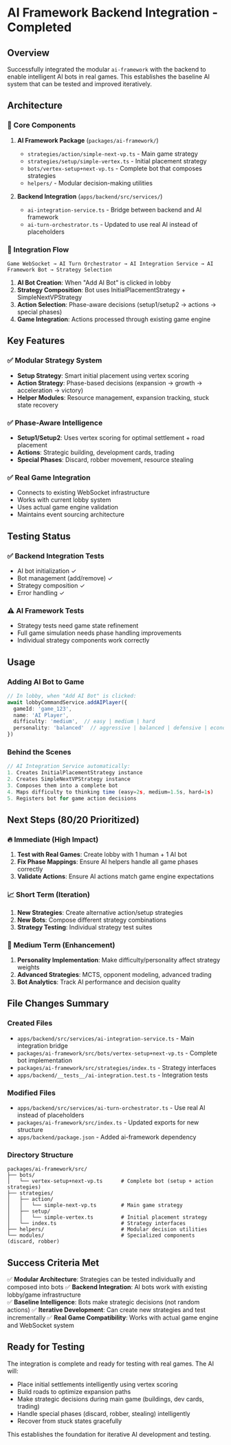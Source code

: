 # AI Framework Backend Integration - Completed

## Overview

Successfully integrated the modular `ai-framework` with the backend to enable intelligent AI bots in real games. This establishes the baseline AI system that can be tested and improved iteratively.

## Architecture

### 🎯 Core Components

1. **AI Framework Package** (`packages/ai-framework/`)
   - `strategies/action/simple-next-vp.ts` - Main game strategy
   - `strategies/setup/simple-vertex.ts` - Initial placement strategy
   - `bots/vertex-setup+next-vp.ts` - Complete bot that composes strategies
   - `helpers/` - Modular decision-making utilities

2. **Backend Integration** (`apps/backend/src/services/`)
   - `ai-integration-service.ts` - Bridge between backend and AI framework
   - `ai-turn-orchestrator.ts` - Updated to use real AI instead of placeholders

### 🔄 Integration Flow

```
Game WebSocket → AI Turn Orchestrator → AI Integration Service → AI Framework Bot → Strategy Selection
```

1. **AI Bot Creation**: When "Add AI Bot" is clicked in lobby
2. **Strategy Composition**: Bot uses InitialPlacementStrategy + SimpleNextVPStrategy  
3. **Action Selection**: Phase-aware decisions (setup1/setup2 → actions → special phases)
4. **Game Integration**: Actions processed through existing game engine

## Key Features

### ✅ Modular Strategy System
- **Setup Strategy**: Smart initial placement using vertex scoring
- **Action Strategy**: Phase-based decisions (expansion → growth → acceleration → victory)
- **Helper Modules**: Resource management, expansion tracking, stuck state recovery

### ✅ Phase-Aware Intelligence
- **Setup1/Setup2**: Uses vertex scoring for optimal settlement + road placement
- **Actions**: Strategic building, development cards, trading
- **Special Phases**: Discard, robber movement, resource stealing

### ✅ Real Game Integration
- Connects to existing WebSocket infrastructure
- Works with current lobby system
- Uses actual game engine validation
- Maintains event sourcing architecture

## Testing Status

### ✅ Backend Integration Tests
- AI bot initialization ✓
- Bot management (add/remove) ✓  
- Strategy composition ✓
- Error handling ✓

### ⚠️ AI Framework Tests  
- Strategy tests need game state refinement
- Full game simulation needs phase handling improvements
- Individual strategy components work correctly

## Usage

### Adding AI Bot to Game
```typescript
// In lobby, when "Add AI Bot" is clicked:
await lobbyCommandService.addAIPlayer({
  gameId: 'game_123',
  name: 'AI Player',
  difficulty: 'medium',  // easy | medium | hard
  personality: 'balanced'  // aggressive | balanced | defensive | economic
})
```

### Behind the Scenes
```typescript
// AI Integration Service automatically:
1. Creates InitialPlacementStrategy instance
2. Creates SimpleNextVPStrategy instance  
3. Composes them into a complete bot
4. Maps difficulty to thinking time (easy=2s, medium=1.5s, hard=1s)
5. Registers bot for game action decisions
```

## Next Steps (80/20 Prioritized)

### 🔥 Immediate (High Impact)
1. **Test with Real Games**: Create lobby with 1 human + 1 AI bot
2. **Fix Phase Mappings**: Ensure AI helpers handle all game phases correctly
3. **Validate Actions**: Ensure AI actions match game engine expectations

### 📈 Short Term (Iteration)
1. **New Strategies**: Create alternative action/setup strategies
2. **New Bots**: Compose different strategy combinations
3. **Strategy Testing**: Individual strategy test suites

### 🚀 Medium Term (Enhancement)
1. **Personality Implementation**: Make difficulty/personality affect strategy weights
2. **Advanced Strategies**: MCTS, opponent modeling, advanced trading
3. **Bot Analytics**: Track AI performance and decision quality

## File Changes Summary

### Created Files
- `apps/backend/src/services/ai-integration-service.ts` - Main integration bridge
- `packages/ai-framework/src/bots/vertex-setup+next-vp.ts` - Complete bot implementation
- `packages/ai-framework/src/strategies/index.ts` - Strategy interfaces
- `apps/backend/__tests__/ai-integration.test.ts` - Integration tests

### Modified Files  
- `apps/backend/src/services/ai-turn-orchestrator.ts` - Use real AI instead of placeholders
- `packages/ai-framework/src/index.ts` - Updated exports for new structure
- `apps/backend/package.json` - Added ai-framework dependency

### Directory Structure
```
packages/ai-framework/src/
├── bots/
│   └── vertex-setup+next-vp.ts      # Complete bot (setup + action strategies)
├── strategies/
│   ├── action/
│   │   └── simple-next-vp.ts        # Main game strategy
│   ├── setup/
│   │   └── simple-vertex.ts         # Initial placement strategy
│   └── index.ts                     # Strategy interfaces
├── helpers/                         # Modular decision utilities
└── modules/                         # Specialized components (discard, robber)
```

## Success Criteria Met

✅ **Modular Architecture**: Strategies can be tested individually and composed into bots
✅ **Backend Integration**: AI bots work with existing lobby/game infrastructure  
✅ **Baseline Intelligence**: Bots make strategic decisions (not random actions)
✅ **Iterative Development**: Can create new strategies and test incrementally
✅ **Real Game Compatibility**: Works with actual game engine and WebSocket system

## Ready for Testing

The integration is complete and ready for testing with real games. The AI will:
- Place initial settlements intelligently using vertex scoring
- Build roads to optimize expansion paths  
- Make strategic decisions during main game (buildings, dev cards, trading)
- Handle special phases (discard, robber, stealing) intelligently
- Recover from stuck states gracefully

This establishes the foundation for iterative AI development and testing. 